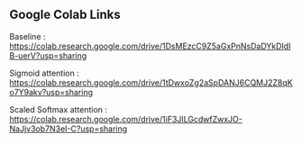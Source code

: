 ## Google Colab Links

Baseline : https://colab.research.google.com/drive/1DsMEzcC9Z5aGxPnNsDaDYkDIdIB-uerV?usp=sharing

Sigmoid attention : https://colab.research.google.com/drive/1tDwxoZg2aSpDANJ6CQMJ2Z8qKo7Y9akv?usp=sharing

Scaled Softmax attention : https://colab.research.google.com/drive/1iF3JILGcdwfZwxJO-NaJjv3ob7N3eI-C?usp=sharing 